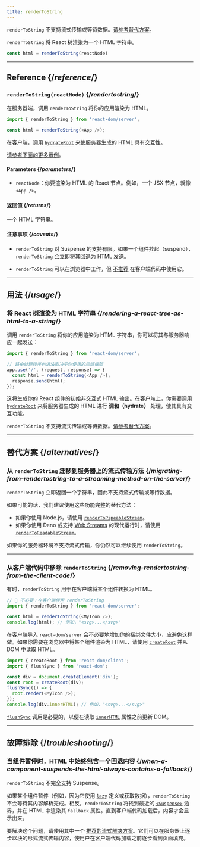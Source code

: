 ```yaml
---
title: renderToString
---
```


<Pitfall>

`renderToString` 不支持流式传输或等待数据。[请参考替代方案](#alternatives)。

</Pitfall>

<Intro>

`renderToString` 将 React 树渲染为一个 HTML 字符串。

```js
const html = renderToString(reactNode)
```

</Intro>

<InlineToc />

---

## Reference {/*reference*/}

### `renderToString(reactNode)` {/*rendertostring*/}

在服务器端，调用 `renderToString` 将你的应用渲染为 HTML。

```js
import { renderToString } from 'react-dom/server';

const html = renderToString(<App />);
```

在客户端，调用 [`hydrateRoot`](/reference/react-dom/client/hydrateRoot) 来使服务器生成的 HTML 具有交互性。

[请参考下面的更多示例](#usage)。

#### Parameters {/*parameters*/}

* `reactNode`：你要渲染为 HTML 的 React 节点。例如，一个 JSX 节点，就像 `<App />`。

#### 返回值 {/*returns*/}

一个 HTML 字符串。

#### 注意事项 {/*caveats*/}

* `renderToString` 对 Suspense 的支持有限。如果一个组件挂起（suspend），`renderToString` 会立即将其回退为 HTML 发送。

* `renderToString` 可以在浏览器中工作，但 [不推荐](#removing-rendertostring-from-the-client-code) 在客户端代码中使用它。

---

## 用法 {/*usage*/}

### 将 React 树渲染为 HTML 字符串 {/*rendering-a-react-tree-as-html-to-a-string*/}

调用 `renderToString` 将你的应用渲染为 HTML 字符串，你可以将其与服务器响应一起发送：

```js {5-6}
import { renderToString } from 'react-dom/server';

// 路由处理程序的语法取决于你使用的后端框架
app.use('/', (request, response) => {
  const html = renderToString(<App />);
  response.send(html);
});
```

这将生成你的 React 组件的初始非交互式 HTML 输出。在客户端上，你需要调用 [`hydrateRoot`](/reference/react-dom/client/hydrateRoot) 来将服务器生成的 HTML 进行 **调和（hydrate）** 处理，使其具有交互功能。


<Pitfall>

`renderToString` 不支持流式传输或等待数据。[请参考替代方案](#alternatives)。

</Pitfall>

---

## 替代方案 {/*alternatives*/}

### 从 `renderToString` 迁移到服务器上的流式传输方法 {/*migrating-from-rendertostring-to-a-streaming-method-on-the-server*/}

`renderToString` 立即返回一个字符串，因此不支持流式传输或等待数据。

如果可能的话，我们建议使用这些功能完整的替代方法：

* 如果你使用 Node.js，请使用 [`renderToPipeableStream`](/reference/react-dom/server/renderToPipeableStream)。
* 如果你使用 Deno 或支持 [Web Streams](https://developer.mozilla.org/en-US/docs/Web/API/Streams_API) 的现代运行时，请使用 [`renderToReadableStream`](/reference/react-dom/server/renderToReadableStream)。

如果你的服务器环境不支持流式传输，你仍然可以继续使用 `renderToString`。

---

### 从客户端代码中移除 `renderToString` {/*removing-rendertostring-from-the-client-code*/}

有时，`renderToString` 用于在客户端将某个组件转换为 HTML。

```js {1-2}
// 🚩 不必要：在客户端使用 renderToString
import { renderToString } from 'react-dom/server';

const html = renderToString(<MyIcon />);
console.log(html); // 例如，"<svg>...</svg>"
```

在客户端导入 `react-dom/server` 会不必要地增加你的捆绑文件大小，应避免这样做。如果你需要在浏览器中将某个组件渲染为 HTML，请使用 [`createRoot`](/reference/react-dom/client/createRoot) 并从 DOM 中读取 HTML。

```js
import { createRoot } from 'react-dom/client';
import { flushSync } from 'react-dom';

const div = document.createElement('div');
const root = createRoot(div);
flushSync(() => {
  root.render(<MyIcon />);
});
console.log(div.innerHTML); // 例如，"<svg>...</svg>"
```

[`flushSync`](/reference/react-dom/flushSync) 调用是必要的，以便在读取 [`innerHTML`](https://developer.mozilla.org/en-US/docs/Web/API/Element/innerHTML) 属性之前更新 DOM。

---

## 故障排除 {/*troubleshooting*/}

### 当组件暂停时，HTML 中始终包含一个回退内容 {/*when-a-component-suspends-the-html-always-contains-a-fallback*/}

`renderToString` 不完全支持 Suspense。

如果某个组件暂停（例如，因为它使用 [`lazy`](/reference/react/lazy) 定义或获取数据），`renderToString` 不会等待其内容解析完成。相反，`renderToString` 将找到最近的 [`<Suspense>`](/reference/react/Suspense) 边界，并在 HTML 中渲染其 `fallback` 属性。直到客户端代码加载后，内容才会显示出来。

要解决这个问题，请使用其中一个 [推荐的流式解决方案](#migrating-from-rendertostring-to-a-streaming-method-on-the-server)。它们可以在服务器上逐步以块的形式流式传输内容，使用户在客户端代码加载之前逐步看到页面填充。

